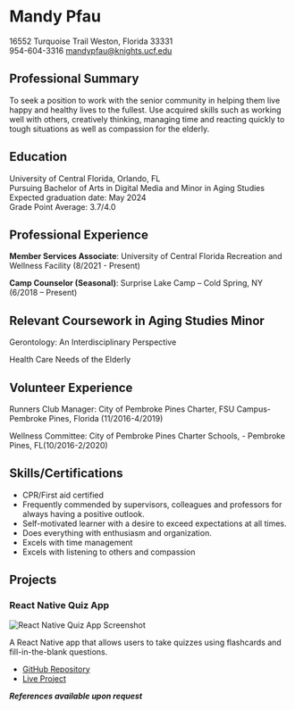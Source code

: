 # Mandy Pfau

16552 Turquoise Trail Weston, Florida 33331  
954-604-3316 mandypfau@knights.ucf.edu

## Professional Summary

To seek a position to work with the senior community in helping them live happy and healthy lives to the fullest. Use acquired skills such as working well with others, creatively thinking, managing time and reacting quickly to tough situations as well as compassion for the elderly.

## Education

University of Central Florida, Orlando, FL  
Pursuing Bachelor of Arts in Digital Media and Minor in Aging Studies  
Expected graduation date: May 2024  
Grade Point Average: 3.7/4.0

## Professional Experience

**Member Services Associate**: University of Central Florida Recreation and Wellness Facility (8/2021 - Present)

**Camp Counselor (Seasonal)**: Surprise Lake Camp – Cold Spring, NY (6/2018 – Present)

## Relevant Coursework in Aging Studies Minor

Gerontology: An Interdisciplinary Perspective

Health Care Needs of the Elderly

## Volunteer Experience

Runners Club Manager: City of Pembroke Pines Charter, FSU Campus-Pembroke Pines, Florida (11/2016-4/2019)

Wellness Committee: City of Pembroke Pines Charter Schools, - Pembroke Pines, FL(10/2016-2/2020)

## Skills/Certifications

- CPR/First aid certified
- Frequently commended by supervisors, colleagues and professors for always having a positive outlook.
- Self-motivated learner with a desire to exceed expectations at all times.
- Does everything with enthusiasm and organization.
- Excels with time management
- Excels with listening to others and compassion

## Projects

### React Native Quiz App

![React Native Quiz App Screenshot](screenshot-placeholder.png)

A React Native app that allows users to take quizzes using flashcards and fill-in-the-blank questions.

- [GitHub Repository](https://github.com/yourusername/your-repository)
- [Live Project](https://yourusername.github.io/your-project)

***References available upon request***
